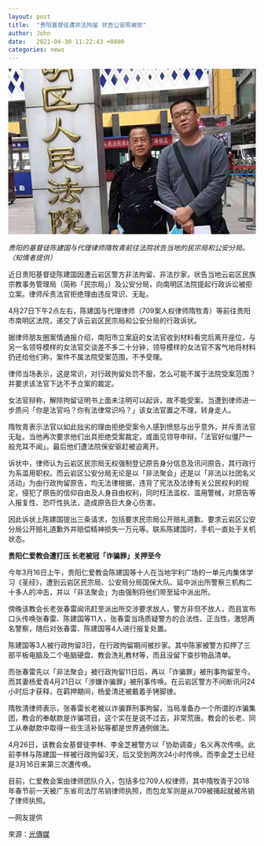 ```yaml
---
layout: post
title:  "贵阳基督徒遭非法拘留 状告公安局被拒"
author: John
date:   2021-04-30 11:22:43 +0800
categories: news
---
```

![chengjianguo-and-lawyer](/images/chengjianguo-and-lawyer.png)

*贵阳的基督徒陈建国与代理律师隋牧青前往法院状告当地的民宗局和公安分局。 （知情者提供）*

近日贵阳基督徒陈建国因遭云岩区警方非法拘留、非法抄家，状告当地云岩区民族宗教事务管理局（简称「民宗局」）及公安分局，向南明区法院提起行政诉讼被拒立案。律师斥责法官拒绝理由违反常识、无耻。

4月27日下午2点左右，陈建国与代理律师（709案人权律师隋牧青）等前往贵阳市南明区法院，递交了诉云岩区民宗局和公安分局的行政诉状。

据律师朋友圈案情通报介绍，南阳市立案庭的女法官收到材料看完后离开座位，与另一名领导模样的女法官交谈差不多二十分钟，领导模样的女法官不客气地将材料扔还给他们称，案件不属法院受案范围，不予受理。

律师当场表示，这是常识，对行政拘留处罚不服，怎么可能不属于法院受案范围？并要求该法官下达不予立案的裁定。

女法官辩称，解除拘留证明书上面未注明可以起诉，故不能受案。当遭到律师进一步质问「你是法官吗？你有法律常识吗？」该女法官置之不理，转身走人。

隋牧青表示法官以如此拙劣的理由拒绝受案令人感到愤怒与出乎意外，并斥责法官无耻。当他再次要求他们出具拒绝受案裁定，或面见领导申辩，「法官好似僵尸一般充耳不闻」。最后他们遭法院保安驱赶被迫离开。

诉状中，律师认为云岩区民宗局无权强制登记原告身分信息及讯问原告，其行政行为系滥用职权。而云岩区公安分局无论是以「非法聚会」还是以「非法以社团名义活动」为由行政拘留原告，均无法律根据，违背了宪法及法律有关公民权利的规定，侵犯了原告的信仰自由及人身自由权利，同时枉法滥权、滥用警械，对原告等人报复性、恐吓性执法，造成原告巨大身心伤害。

因此诉状上陈建国提出三条请求，包括要求民宗局公开赔礼道歉、要求云岩区公安分局公开赔礼道歉外并赔偿精神损失一万元等。联系陈建国时，手机一直处于关机状态。

**贵阳仁爱教会遭打压 长老被冠「诈骗罪」关押至今**

今年3月16日上午，贵阳仁爱教会陈建国等十人在当地宇利广场的一单元内集体学习《圣经》，遭到云岩区民宗局、公安局分局国保大队、延中派出所警察三机构二十多人的冲击，并以「非法聚会」为由强制将他们带至延中派出所。

傍晚该教会长老张春雷闻讯赶至派出所交涉要求放人，警方非但不放人，而且宣布口头传唤张春雷、陈建国等11人，张春雷当场质疑警方的合法性、正当性，激怒两名警察，随后对张春雷、陈建国等4人进行报复处置。

陈建国等3人被行政拘留3日，在行政拘留期间被抄家。其中陈家被警方扣押了三部平板电脑及二个电脑硬盘、教会洗礼教材等，而且没留下查抄物品清单。

而张春雷先以「非法聚会」被行政拘留11日后，再以「诈骗罪」被刑事拘留至今。而其妻杨爱青4月21日以「涉嫌诈骗罪」被刑事传唤。在云岩区警方不间断讯问24小时后才获释，在羁押期间，杨爱清还被戴着手铐脚镣。

隋牧清律师表示，张春雷长老被以诈骗罪刑事拘留，当局准备办一个所谓的诈骗集团，教会的奉献款是诈骗项目，这个实在是说不过去，非常荒唐。教会的长老、同工从奉献款中取得一些生活补贴等都是世界通例做法。

4月26日，该教会女基督徒李林、李金芝被警方以「协助调查」名义再次传唤。此前李林与陈建国一样被行政拘留3天，后又受到两次24小时传唤。而李金芝士已经是3月16日来第三次遭传唤。

目前，仁爱教会案由律师团队介入，包括多位709人权律师，其中隋牧青于2018年春节前一天被广东省司法厅吊销律师执照，而包龙军则是从709被捕起就被吊销了律师执照。

—网友提供

來源：[光傳媒](https://ipkmedia.com/?p=67712)



